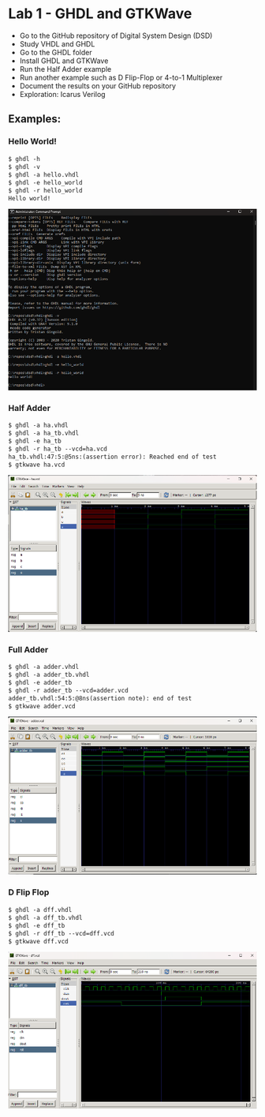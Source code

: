 # Lab 1 - GHDL and GTKWave
- Go to the GitHub repository of Digital System Design (DSD)
- Study VHDL and GHDL
- Go to the GHDL folder
- Install GHDL and GTKWave
- Run the Half Adder example
- Run another example such as D Flip-Flop or 4-to-1 Multiplexer
- Document the results on your GitHub repository
- Exploration: Icarus Verilog



## Examples:
### Hello World!
```
$ ghdl -h
$ ghdl -v
$ ghdl -a hello.vhdl
$ ghdl -e hello_world
$ ghdl -r hello_world
Hello world!
```

![](https://github.com/tnuevaes/CPE322_S23/blob/2ee2d0e682a200dc44ca6cca4abfaa70a3c0294f/lab%201/Hello_world.png)

### Half Adder

```
$ ghdl -a ha.vhdl
$ ghdl -a ha_tb.vhdl
$ ghdl -e ha_tb
$ ghdl -r ha_tb --vcd=ha.vcd
ha_tb.vhdl:47:5:@5ns:(assertion error): Reached end of test
$ gtkwave ha.vcd
```
![](https://github.com/tnuevaes/CPE322_S23/blob/2ee2d0e682a200dc44ca6cca4abfaa70a3c0294f/lab%201/half_adder.png)

### Full Adder
```
$ ghdl -a adder.vhdl
$ ghdl -a adder_tb.vhdl
$ ghdl -e adder_tb
$ ghdl -r adder_tb --vcd=adder.vcd
adder_tb.vhdl:54:5:@8ns(assertion note): end of test
$ gtkwave adder.vcd
```
![](https://github.com/tnuevaes/CPE322_S23/blob/2ee2d0e682a200dc44ca6cca4abfaa70a3c0294f/lab%201/full_adder.png)



### D Flip Flop

```
$ ghdl -a dff.vhdl
$ ghdl -a dff_tb.vhdl
$ ghdl -e dff_tb
$ ghdl -r dff_tb --vcd=dff.vcd
$ gtkwave dff.vcd
```
![](https://github.com/tnuevaes/CPE322_S23/blob/2ee2d0e682a200dc44ca6cca4abfaa70a3c0294f/lab%201/dff.png)

